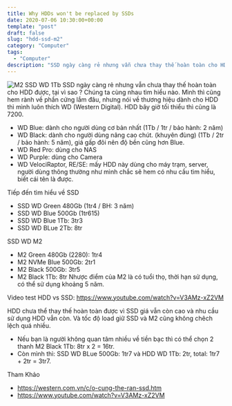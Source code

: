 ```yaml
---
title: Why HDDs won't be replaced by SSDs
date: 2020-07-06 10:30:00+00:00
template: "post"
draft: false
slug: "hdd-ssd-m2"
category: "Computer"
tags:
  - "Computer"
description: "SSD ngày càng rẻ nhưng vẫn chưa thay thế hoàn toàn cho HDD được, tại vì sao ?"
---
```

![](/media/m2-ssd-1tb-font.jpg "M2 SSD WD 1Tb") 
SSD ngày càng rẻ nhưng vẫn chưa thay thế hoàn toàn cho HDD được, tại vì sao ? Chúng ta cùng nhau tìm hiểu nào.
Mình thì cũng hem rành về phần cứng lắm đâu, nhưng nói về thương hiệu dành cho HDD thì mình luôn thích WD (Western Digital). HDD bây giờ tối thiểu thì cũng là 7200.

- WD Blue: dành cho người dùng cơ bản nhất (1Tb / 1tr / bảo hành: 2 năm)
- WD Black: dành cho người dùng nâng cao chút. (khuyên đùng) (1Tb / 2tr / bảo hành: 5 năm), giá gấp đôi nên độ bền cũng hơn Blue.
- WD Red Pro: dùng cho NAS 
- WD Purple: dùng cho Camera
- WD VelociRaptor, RE/SE: mấy HDD này dùng cho máy trạm, server, người dùng thông thường như mình chắc sẽ hem có nhu cầu tìm hiểu, biết cái tên là được.

Tiếp đến tìm hiểu về SSD 
- SSD WD Green 480Gb (1tr4 / BH: 3 năm)
- SSD WD Blue 500Gb (1tr615)
- SSD WD Blue 1Tb: 3tr3
- SSD WD BLue 2Tb: 8tr

SSD WD M2
- M2 Green 480Gb (2280): 1tr4
- M2 NVMe Blue 500Gb: 2tr1
- M2 Black 500Gb: 3tr5
- M2 Black 1Tb: 8tr
Nhược điểm của M2 là có tuổi thọ, thời hạn sử dụng, có thể sử dụng khoảng 5 năm.

Video test HDD vs SSD: https://www.youtube.com/watch?v=V3AMz-xZ2VM

HDD chưa thể thay thế hoàn toàn được vì SSD giá vẫn còn cao và nhu cầu sử dụng HDD vẫn còn. Và tốc độ load giữ SSD và M2 cũng không chêch lệch quá nhiều.
- Nếu bạn là người không quan tâm nhiều về tiền bạc thì có thể chọn 2 thanh M2 Black 1Tb: 8tr x 2 = 16tr.
- Còn mình thì: SSD WD BLue 500Gb: 1tr7 và HDD WD 1Tb: 2tr, total: 1tr7 + 2tr = 3tr7. 


Tham Khảo
- https://western.com.vn/c/o-cung-the-ran-ssd.htm
- https://www.youtube.com/watch?v=V3AMz-xZ2VM
